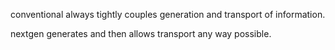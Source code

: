conventional always tightly couples generation and transport of information.

nextgen generates and then allows transport any way possible.